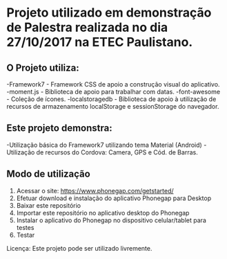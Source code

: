 Projeto utilizado em demonstração de Palestra realizada no dia 27/10/2017 na ETEC Paulistano.
=============

O Projeto utiliza:
-------
-Framework7 - Framework CSS de apoio a construção visual do aplicativo.
-moment.js - Biblioteca de apoio para trabalhar com datas.
-font-awesome - Coleção de ícones.
-localstoragedb - Biblioteca de apoio à utilização de recursos de armazenamento localStorage e sessionStorage do navegador.

Este projeto demonstra:
-------
-Utilização básica do Framework7 utilizando tema Material (Android)
-Utilização de recursos do Cordova: Camera, GPS e Cód. de Barras.

Modo de utilização
-------
1. Acessar o site: https://www.phonegap.com/getstarted/
2. Efetuar download e instalação do aplicativo Phonegap para Desktop
3. Baixar este repositório
4. Importar este repositório no aplicativo desktop do Phonegap
5. Instalar o aplicativo do Phonegap no dispositivo celular/tablet para testes
6. Testar

Licença: Este projeto pode ser utilizado livremente.
